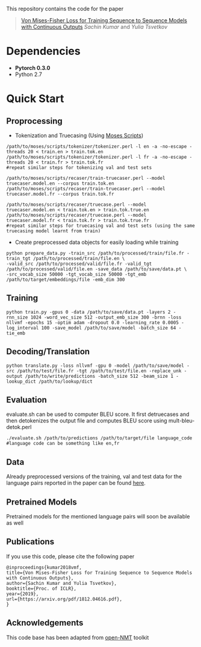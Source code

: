 This repository contains the code for the paper

> [Von Mises-Fisher Loss for Training Sequence to Sequence Models with Continuous Outputs](https://arxiv.org/pdf/1812.04616.pdf) _Sachin Kumar_ and _Yulia Tsvetkov_

# Dependencies

* __Pytorch 0.3.0__
* Python 2.7

# Quick Start

## Proprocessing

* Tokenization and Truecasing (Using [Moses Scripts](https://github.com/moses-smt/mosesdecoder))

```
/path/to/moses/scripts/tokenizer/tokenizer.perl -l en -a -no-escape -threads 20 < train.en > train.tok.en
/path/to/moses/scripts/tokenizer/tokenizer.perl -l fr -a -no-escape -threads 20 < train.fr > train.tok.fr
#repeat similar steps for tokenizing val and test sets

/path/to/moses/scripts/recaser/train-truecaser.perl --model truecaser.model.en --corpus train.tok.en
/path/to/moses/scripts/recaser/train-truecaser.perl --model truecaser.model.fr --corpus train.tok.fr

/path/to/moses/scripts/recaser/truecase.perl --model truecaser.model.en < train.tok.en > train.tok.true.en
/path/to/moses/scripts/recaser/truecase.perl --model truecaser.model.fr < train.tok.fr > train.tok.true.fr
#repeat similar steps for truecasing val and test sets (using the same truecasing model learnt from train)
```

* Create preprocessed data objects for easily loading while training

```
python prepare_data.py -train_src /path/to/processed/train/file.fr -train_tgt /path/to/processed/train/file.en \
-valid_src /path/to/processed/valid/file.fr -valid_tgt /path/to/processed/valid/file.en -save_data /path/to/save/data.pt \
-src_vocab_size 50000 -tgt_vocab_size 50000 -tgt_emb /path/to/target/embeddings/file -emb_dim 300 
```
## Training 

```
python train.py -gpus 0 -data /path/to/save/data.pt -layers 2 -rnn_size 1024 -word_vec_size 512 -output_emb_size 300 -brnn -loss nllvmf -epochs 15 -optim adam -dropout 0.0 -learning_rate 0.0005 -log_interval 100 -save_model /path/to/save/model -batch_size 64 -tie_emb
```

## Decoding/Translation

```
python translate.py -loss nllvmf -gpu 0 -model /path/to/save/model -src /path/to/test/file.fr -tgt /path/to/test/file.en -replace_unk -output /path/to/write/predictions -batch_size 512 -beam_size 1 -lookup_dict /path/to/lookup/dict
```

## Evaluation
evaluate.sh can be used to computer BLEU score. It first detruecases and then detokenizes the output file and computes BLEU score using mult-bleu-detok.perl
```
./evaluate.sh /path/to/predictions /path/to/target/file language_code
#language code can be something like en,fr
```

## Data

Already preprocessed versions of the training, val and test data for the language pairs reported in the paper can be found [here](https://drive.google.com/file/d/1jau37sNH3axLXNndmzFAcXFoR_k4Ujhw/view?usp=sharing).

## Pretrained Models

Pretrained models for the mentioned language pairs will soon be available as well

## Publications

If you use this code, please cite the following paper

```
@inproceedings{kumar2018vmf,
title={Von Mises-Fisher Loss for Training Sequence to Sequence Models with Continuous Outputs},
author={Sachin Kumar and Yulia Tsvetkov},
booktitle={Proc. of ICLR},
year={2019},
url={https://arxiv.org/pdf/1812.04616.pdf},
}
```

## Acknowledgements

This code base has been adapted from [open-NMT](https://github.com/OpenNMT/OpenNMT-py) toolkit

